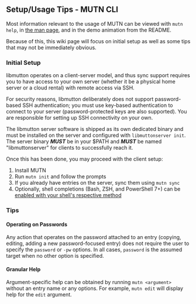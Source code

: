 ## Setup/Usage Tips - MUTN CLI
Most information relevant to the usage of MUTN can be viewed with `mutn help`, in [the man page](https://raw.githubusercontent.com/rwinkhart/MUTN/main/docs/man), and in the demo animation from the README.

Because of this, this wiki page will focus on initial setup as well as some tips that may not be immediately obvious.

### Initial Setup
libmutton operates on a client-server model, and thus sync support requires you to have access to your own server (whether it be a physical home server or a cloud rental) with remote access via SSH.

For security reasons, libmutton deliberately does not support password-based SSH authentication; you must use key-based authentication to connect to your server (password-protected keys are also supported). You are responsible for setting up SSH connectivity on your own.

The libmutton server software is shipped as its own dedicated binary and must be installed on the server and configured with `libmuttonserver init`. The server binary _**MUST**_ be in your $PATH and _**MUST**_ be named "libmuttonserver" for clients to successfully reach it.

Once this has been done, you may proceed with the client setup:
1. Install MUTN
2. Run `mutn init` and follow the prompts
3. If you already have entries on the server, sync them using `mutn sync`
4. Optionally, shell completions (Bash, ZSH, and PowerShell 7+) can be [enabled with your shell's respective method](https://github.com/rwinkhart/MUTN/blob/main/wiki/MUTN/completions.md)

### Tips
#### Operating on Passwords
Any action that operates on the password attached to an entry (copying, editing, adding a new password-focused entry) does not require the user to specify the `password` or `-pw` options. In all cases, `password` is the assumed target when no other option is specified.

#### Granular Help
Argument-specific help can be obtained by running `mutn <argument>` without an entry name or any options. For example, `mutn edit` will display help for the `edit` argument.
